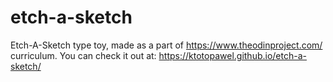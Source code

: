 # etch-a-sketch

Etch-A-Sketch type toy, made as a part of https://www.theodinproject.com/ curriculum. 
You can check it out at: https://ktotopawel.github.io/etch-a-sketch/